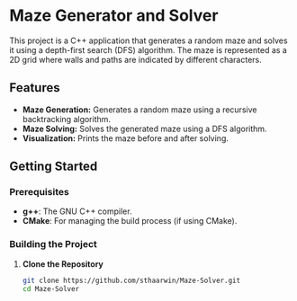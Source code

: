# Maze Generator and Solver

This project is a C++ application that generates a random maze and solves it using a depth-first search (DFS) algorithm. The maze is represented as a 2D grid where walls and paths are indicated by different characters.

## Features

- **Maze Generation:** Generates a random maze using a recursive backtracking algorithm.
- **Maze Solving:** Solves the generated maze using a DFS algorithm.
- **Visualization:** Prints the maze before and after solving.

## Getting Started

### Prerequisites

- **g++**: The GNU C++ compiler.
- **CMake**: For managing the build process (if using CMake).

### Building the Project

1. **Clone the Repository**

   ```bash
   git clone https://github.com/sthaarwin/Maze-Solver.git
   cd Maze-Solver
